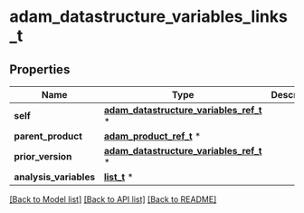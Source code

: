 # adam_datastructure_variables_links_t

## Properties
Name | Type | Description | Notes
------------ | ------------- | ------------- | -------------
**self** | [**adam_datastructure_variables_ref_t**](adam_datastructure_variables_ref.md) \* |  | [optional] 
**parent_product** | [**adam_product_ref_t**](adam_product_ref.md) \* |  | [optional] 
**prior_version** | [**adam_datastructure_variables_ref_t**](adam_datastructure_variables_ref.md) \* |  | [optional] 
**analysis_variables** | [**list_t**](adam_variable_ref_element.md) \* |  | [optional] 

[[Back to Model list]](../README.md#documentation-for-models) [[Back to API list]](../README.md#documentation-for-api-endpoints) [[Back to README]](../README.md)


